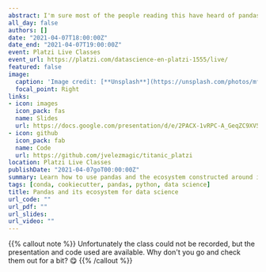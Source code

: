 ```yaml
---
abstract: I'm sure most of the people reading this have heard of pandas, one of the most widely used python libraries for data science. In this talk we will see how to use the ecosystem built around it to build human-readable workflows. We will see from the exploratory analysis of data to the implementation of a classification model of the survivors of the tragic event of the sinking of the RMS Titanic. Join me and let's explore together!
all_day: false
authors: []
date: "2021-04-07T18:00:00Z"
date_end: "2021-04-07T19:00:00Z"
event: Platzi Live Classes
event_url: https://platzi.com/datascience-en-platzi-1555/live/
featured: false
image:
  caption: 'Image credit: [**Unsplash**](https://unsplash.com/photos/mf94VWJlMwU)'
  focal_point: Right
links:
- icon: images
  icon_pack: fas
  name: Slides
  url: https://docs.google.com/presentation/d/e/2PACX-1vRPC-A_GeqZC9XV5tZNRulc9Cyj_u7uulD_GH__zuhVBfz57T0ImywwDTqm7EV7Q3bL3abfXgPiyeiv/embed?start=false&loop=false&delayms=3000
- icon: github
  icon_pack: fab
  name: Code
  url: https://github.com/jvelezmagic/titanic_platzi
location: Platzi Live Classes
publishDate: "2021-04-07goT00:00:00Z"
summary: Learn how to use pandas and the ecosystem constructed around it to build human-readable workflows.
tags: [conda, cookiecutter, pandas, python, data science]
title: Pandas and its ecosystem for data science
url_code: ""
url_pdf: ""
url_slides: 
url_video: ""
---
```


{{% callout note %}}
Unfortunately the class could not be recorded, but the presentation and code used are available. Why don't you go and check them out for a bit? 😋
{{% /callout %}}
